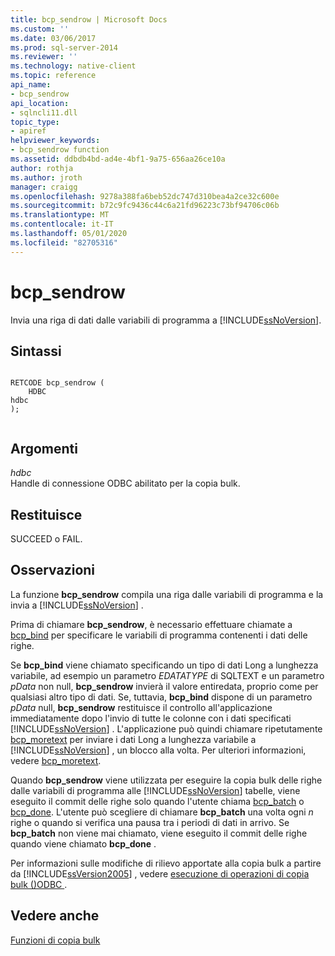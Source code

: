 ```yaml
---
title: bcp_sendrow | Microsoft Docs
ms.custom: ''
ms.date: 03/06/2017
ms.prod: sql-server-2014
ms.reviewer: ''
ms.technology: native-client
ms.topic: reference
api_name:
- bcp_sendrow
api_location:
- sqlncli11.dll
topic_type:
- apiref
helpviewer_keywords:
- bcp_sendrow function
ms.assetid: ddbdb4bd-ad4e-4bf1-9a75-656aa26ce10a
author: rothja
ms.author: jroth
manager: craigg
ms.openlocfilehash: 9278a388fa6beb52dc747d310bea4a2ce32c600e
ms.sourcegitcommit: b72c9fc9436c44c6a21fd96223c73bf94706c06b
ms.translationtype: MT
ms.contentlocale: it-IT
ms.lasthandoff: 05/01/2020
ms.locfileid: "82705316"
---
```

# <a name="bcp_sendrow"></a>bcp_sendrow
  Invia una riga di dati dalle variabili di programma a [!INCLUDE[ssNoVersion](../../includes/ssnoversion-md.md)].  
  
## <a name="syntax"></a>Sintassi  
  
```  
  
RETCODE bcp_sendrow (  
    HDBC   
hdbc  
);  
  
```  
  
## <a name="arguments"></a>Argomenti  
 *hdbc*  
 Handle di connessione ODBC abilitato per la copia bulk.  
  
## <a name="returns"></a>Restituisce  
 SUCCEED o FAIL.  
  
## <a name="remarks"></a>Osservazioni  
 La funzione **bcp_sendrow** compila una riga dalle variabili di programma e la invia a [!INCLUDE[ssNoVersion](../../includes/ssnoversion-md.md)] .  
  
 Prima di chiamare **bcp_sendrow**, è necessario effettuare chiamate a [bcp_bind](bcp-bind.md) per specificare le variabili di programma contenenti i dati delle righe.  
  
 Se **bcp_bind** viene chiamato specificando un tipo di dati Long a lunghezza variabile, ad esempio un parametro *EDATATYPE* di SQLTEXT e un parametro *pData* non null, **bcp_sendrow** invierà il valore entiredata, proprio come per qualsiasi altro tipo di dati. Se, tuttavia, **bcp_bind** dispone di un parametro *pData* null, **bcp_sendrow** restituisce il controllo all'applicazione immediatamente dopo l'invio di tutte le colonne con i dati specificati [!INCLUDE[ssNoVersion](../../includes/ssnoversion-md.md)] . L'applicazione può quindi chiamare ripetutamente [bcp_moretext](bcp-moretext.md) per inviare i dati Long a lunghezza variabile a [!INCLUDE[ssNoVersion](../../includes/ssnoversion-md.md)] , un blocco alla volta. Per ulteriori informazioni, vedere [bcp_moretext](bcp-moretext.md).  
  
 Quando **bcp_sendrow** viene utilizzata per eseguire la copia bulk delle righe dalle variabili di programma alle [!INCLUDE[ssNoVersion](../../includes/ssnoversion-md.md)] tabelle, viene eseguito il commit delle righe solo quando l'utente chiama [bcp_batch](bcp-batch.md) o [bcp_done](bcp-done.md). L'utente può scegliere di chiamare **bcp_batch** una volta ogni *n* righe o quando si verifica una pausa tra i periodi di dati in arrivo. Se **bcp_batch** non viene mai chiamato, viene eseguito il commit delle righe quando viene chiamato **bcp_done** .  
  
 Per informazioni sulle modifiche di rilievo apportate alla copia bulk a partire da [!INCLUDE[ssVersion2005](../../includes/ssversion2005-md.md)] , vedere [esecuzione di operazioni di copia bulk &#40;&#41;ODBC ](../native-client-odbc-bulk-copy-operations/performing-bulk-copy-operations-odbc.md).  
  
## <a name="see-also"></a>Vedere anche  
 [Funzioni di copia bulk](sql-server-driver-extensions-bulk-copy-functions.md)  
  
  
